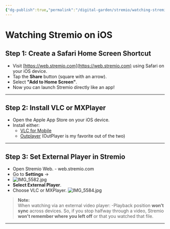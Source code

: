 ```yaml
---
{"dg-publish":true,"permalink":"/digital-garden/stremio/watching-stremio-on-i-os/","title":"Watching Stremio on iOS","tags":["stremio ios"]}
---
```



# Watching Stremio on iOS

## Step 1: Create a Safari Home Screen Shortcut
- Visit [https://web.stremio.com](https://web.stremio.com) using Safari on your iOS device.
- Tap the **Share** button (square with an arrow).
- Select **"Add to Home Screen"**.
- Now you can launch Stremio directly like an app!

---

## Step 2: Install VLC or MXPlayer
- Open the Apple App Store on your iOS device.
- Install either:
  - [VLC for Mobile](https://apps.apple.com/app/vlc-for-mobile/id650377962)  
  - [Outplayer](https://apps.apple.com/us/app/outplayer/id1449923287) (OutPlayer is my favorite out of the two)

---

## Step 3: Set External Player in Stremio
- Open Stremio Web. - web.stremio.com
- Go to **Settings** →
- ![IMG_5582.jpg](/img/user/Assets/IMG_5582.jpg)
- **Select External Player**.
- Choose VLC or MXPlayer.
![IMG_5584.jpg](/img/user/Assets/IMG_5584.jpg)
> **Note:**  
When watching via an external video player:
	-Playback position **won’t sync** across devices. So, if you stop halfway through a video, Stremio **won't remember where you left off** or that you watched that file.

---